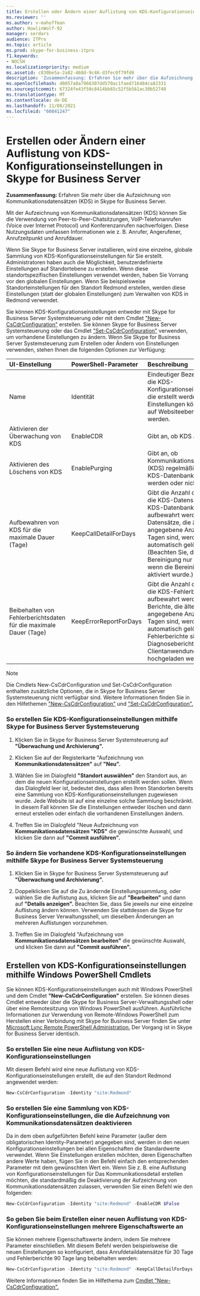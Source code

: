 ```yaml
---
title: Erstellen oder Ändern einer Auflistung von KDS-Konfigurationseinstellungen in Skype for Business Server
ms.reviewer: ''
ms.author: v-mahoffman
author: HowlinWolf-92
manager: serdars
audience: ITPro
ms.topic: article
ms.prod: skype-for-business-itpro
f1.keywords:
- NOCSH
ms.localizationpriority: medium
ms.assetid: c830be5a-2a82-468d-9c46-d3fec0f79fd0
description: 'Zusammenfassung: Erfahren Sie mehr über die Aufzeichnung von Kommunikationsdatensätzen (KDS) in Skype for Business Server.'
ms.openlocfilehash: d0057a8a7966307dd570ac1faed716484ca82331
ms.sourcegitcommit: 67324fe43f50c8414bb65c52f5b561ac30b52748
ms.translationtype: MT
ms.contentlocale: de-DE
ms.lasthandoff: 11/08/2021
ms.locfileid: "60841247"
---
```

# <a name="create-or-modify-a-collection-of-cdr-configuration-settings-in-skype-for-business-server"></a>Erstellen oder Ändern einer Auflistung von KDS-Konfigurationseinstellungen in Skype for Business Server
 
**Zusammenfassung:** Erfahren Sie mehr über die Aufzeichnung von Kommunikationsdatensätzen (KDS) in Skype for Business Server.
  
Mit der Aufzeichnung von Kommunikationsdatensätzen (KDS) können Sie die Verwendung von Peer-to-Peer-Chatsitzungen, VoIP-Telefonanrufen (Voice over Internet Protocol) und Konferenzanrufen nachverfolgen. Diese Nutzungsdaten umfassen Informationen wie z. B. Anrufer, Angerufener, Anrufzeitpunkt und Anrufdauer.
  
Wenn Sie Skype for Business Server installieren, wird eine einzelne, globale Sammlung von KDS-Konfigurationseinstellungen für Sie erstellt. Administratoren haben auch die Möglichkeit, benutzerdefinierte Einstellungen auf Standortebene zu erstellen. Wenn diese standortspezifischen Einstellungen verwendet werden, haben Sie Vorrang vor den globalen Einstellungen. Wenn Sie beispielsweise Standorteinstellungen für den Standort Redmond erstellen, werden diese Einstellungen (statt der globalen Einstellungen) zum Verwalten von KDS in Redmond verwendet.
  
Sie können KDS-Konfigurationseinstellungen entweder mit Skype for Business Server Systemsteuerung oder mit dem Cmdlet ["New-CsCdrConfiguration"](/powershell/module/skype/new-cscdrconfiguration?view=skype-ps) erstellen. Sie können Skype for Business Server Systemsteuerung oder das Cmdlet ["Set-CsCdrConfiguration"](/powershell/module/skype/set-cscdrconfiguration?view=skype-ps) verwenden, um vorhandene Einstellungen zu ändern. Wenn Sie Skype for Business Server Systemsteuerung zum Erstellen oder Ändern von Einstellungen verwenden, stehen Ihnen die folgenden Optionen zur Verfügung:
  
|**UI-Einstellung**|**PowerShell-Parameter**|**Beschreibung**|
|:-----|:-----|:-----|
|Name  <br/> |Identität  <br/> |Eindeutiger Bezeichner für die KDS-Konfigurationseinstellungen, die erstellt werden. Diese Einstellungen können nur auf Websiteebene erstellt werden.  <br/> |
|Aktivieren der Überwachung von KDS  <br/> |EnableCDR  <br/> |Gibt an, ob KDS aktiviert ist.  <br/> |
|Aktivieren des Löschens von KDS  <br/> |EnablePurging  <br/> |Gibt an, ob Kommunikationsdatensätze (KDS) regelmäßig aus der KDS-Datenbank gelöscht werden oder nicht.  <br/> |
|Aufbewahren von KDS für die maximale Dauer (Tage)  <br/> |KeepCallDetailForDays  <br/> |Gibt die Anzahl der Tage an, die KDS-Datensätze in der KDS-Datenbank aufbewahrt werden. Datensätze, die älter als die angegebene Anzahl von Tagen sind, werden automatisch gelöscht. (Beachten Sie, dass die Bereinigung nur erfolgt, wenn die Bereinigung aktiviert wurde.)  <br/> |
|Beibehalten von Fehlerberichtsdaten für die maximale Dauer (Tage)  <br/> |KeepErrorReportForDays  <br/> |Gibt die Anzahl der Tage an, die KDS-Fehlerberichte aufbewahrt werden. Berichte, die älter als die angegebene Anzahl von Tagen sind, werden automatisch gelöscht. KDS-Fehlerberichte sind Diagnoseberichte, die von Clientanwendungen hochgeladen werden.  <br/> |
   
> [!NOTE]
> Die Cmdlets New-CsCdrConfiguration und Set-CsCdrConfiguration enthalten zusätzliche Optionen, die in Skype for Business Server Systemsteuerung nicht verfügbar sind. Weitere Informationen finden Sie in den Hilfethemen ["New-CsCdrConfiguration"](/powershell/module/skype/new-cscdrconfiguration?view=skype-ps) und ["Set-CsCdrConfiguration".](/powershell/module/skype/set-cscdrconfiguration?view=skype-ps)
  
### <a name="to-create-cdr-configuration-settings-by-using-skype-for-business-server-control-panel"></a>So erstellen Sie KDS-Konfigurationseinstellungen mithilfe Skype for Business Server Systemsteuerung

1. Klicken Sie in Skype for Business Server Systemsteuerung auf **"Überwachung und Archivierung".**
    
2. Klicken Sie auf der Registerkarte "Aufzeichnung von **Kommunikationsdatensätzen"** auf **"Neu".**
    
3. Wählen Sie im Dialogfeld **"Standort auswählen"** den Standort aus, an dem die neuen Konfigurationseinstellungen erstellt werden sollen. Wenn das Dialogfeld leer ist, bedeutet dies, dass allen Ihren Standorten bereits eine Sammlung von KDS-Konfigurationseinstellungen zugewiesen wurde. Jede Website ist auf eine einzelne solche Sammlung beschränkt. In diesem Fall können Sie die Einstellungen entweder löschen und dann erneut erstellen oder einfach die vorhandenen Einstellungen ändern.
    
4. Treffen Sie im Dialogfeld "Neue Aufzeichnung von **Kommunikationsdatensätzen "KDS"** die gewünschte Auswahl, und klicken Sie dann auf **"Commit ausführen".**
    
### <a name="to-modify-existing-cdr-configuration-settings-by-using-skype-for-business-server-control-panel"></a>So ändern Sie vorhandene KDS-Konfigurationseinstellungen mithilfe Skype for Business Server Systemsteuerung

1. Klicken Sie in Skype for Business Server Systemsteuerung auf **"Überwachung und Archivierung".**
    
2. Doppelklicken Sie auf die Zu ändernde Einstellungssammlung, oder wählen Sie die Auflistung aus, klicken Sie auf **"Bearbeiten"** und dann auf **"Details anzeigen".** Beachten Sie, dass Sie jeweils nur eine einzelne Auflistung ändern können. Verwenden Sie stattdessen die Skype for Business Server Verwaltungsshell, um dieselben Änderungen an mehreren Auflistungen vorzunehmen.
    
3. Treffen Sie im Dialogfeld "Aufzeichnung von **Kommunikationsdatensätzen bearbeiten"** die gewünschte Auswahl, und klicken Sie dann auf **"Commit ausführen".**
    
## <a name="creating-cdr-configuration-settings-by-using-windows-powershell-cmdlets"></a>Erstellen von KDS-Konfigurationseinstellungen mithilfe Windows PowerShell Cmdlets

Sie können KDS-Konfigurationseinstellungen auch mit Windows PowerShell und dem Cmdlet **"New-CsCdrConfiguration"** erstellen. Sie können dieses Cmdlet entweder über die Skype for Business Server-Verwaltungsshell oder über eine Remotesitzung von Windows PowerShell ausführen. Ausführliche Informationen zur Verwendung von Remote-Windows PowerShell zum Herstellen einer Verbindung mit Skype for Business Server finden Sie unter [Microsoft Lync Remote PowerShell Administration.](https://blog.insideo365.com/2011/08/remote-lync-powershell-administration/) Der Vorgang ist in Skype for Business Server identisch.
  
### <a name="to-create-a-new-collection-of-cdr-configuration-settings"></a>So erstellen Sie eine neue Auflistung von KDS-Konfigurationseinstellungen

 Mit diesem Befehl wird eine neue Auflistung von KDS-Konfigurationseinstellungen erstellt, die auf den Standort Redmond angewendet werden:
    
  ```PowerShell
  New-CsCdrConfiguration -Identity "site:Redmond"
  ```

### <a name="to-create-a-collection-of-cdr-configuration-settings-that-disable-call-detail-recording"></a>So erstellen Sie eine Sammlung von KDS-Konfigurationseinstellungen, die die Aufzeichnung von Kommunikationsdatensätzen deaktivieren

 Da in dem oben aufgeführten Befehl keine Parameter (außer dem obligatorischen Identity-Parameter) angegeben sind, werden in den neuen Konfigurationseinstellungen bei allen Eigenschaften die Standardwerte verwendet. Wenn Sie Einstellungen erstellen möchten, deren Eigenschaften andere Werte haben, fügen Sie in den Befehl einfach den entsprechenden Parameter mit dem gewünschten Wert ein. Wenn Sie z. B. eine Auflistung von Konfigurationseinstellungen für Das Kommunikationsdetail erstellen möchten, die standardmäßig die Deaktivierung der Aufzeichnung von Kommunikationsdatensätzen zulassen, verwenden Sie einen Befehl wie den folgenden:
    
  ```PowerShell
  New-CsCdrConfiguration -Identity "site:Redmond" -EnableCDR $False
  ```

### <a name="to-specify-multiple-property-values-when-creating-a-new-collection-of-cdr-configuration-settings"></a>So geben Sie beim Erstellen einer neuen Auflistung von KDS-Konfigurationseinstellungen mehrere Eigenschaftswerte an

 Sie können mehrere Eigenschaftswerte ändern, indem Sie mehrere Parameter einschließen. Mit diesem Befehl werden beispielsweise die neuen Einstellungen so konfiguriert, dass Anrufdetaildatensätze für 30 Tage und Fehlerberichte 90 Tage lang beibehalten werden:
    
  ```PowerShell
  New-CsCdrConfiguration -Identity "site:Redmond" -KeepCallDetailForDays 30 -KeepErrorReportForDays 90
  ```

Weitere Informationen finden Sie im Hilfethema zum [Cmdlet "New-CsCdrConfiguration".](/powershell/module/skype/new-cscdrconfiguration?view=skype-ps)

